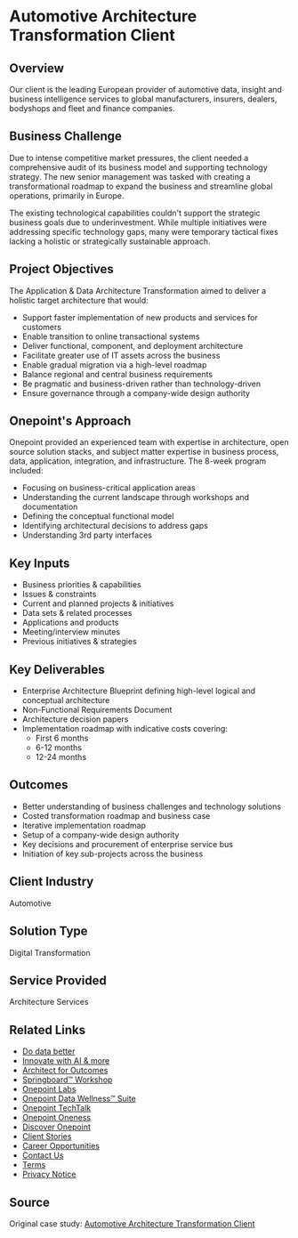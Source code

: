 # Automotive Architecture Transformation Client

## Overview
Our client is the leading European provider of automotive data, insight and business intelligence services to global manufacturers, insurers, dealers, bodyshops and fleet and finance companies.

## Business Challenge
Due to intense competitive market pressures, the client needed a comprehensive audit of its business model and supporting technology strategy. The new senior management was tasked with creating a transformational roadmap to expand the business and streamline global operations, primarily in Europe.

The existing technological capabilities couldn't support the strategic business goals due to underinvestment. While multiple initiatives were addressing specific technology gaps, many were temporary tactical fixes lacking a holistic or strategically sustainable approach.

## Project Objectives
The Application & Data Architecture Transformation aimed to deliver a holistic target architecture that would:

- Support faster implementation of new products and services for customers
- Enable transition to online transactional systems
- Deliver functional, component, and deployment architecture
- Facilitate greater use of IT assets across the business
- Enable gradual migration via a high-level roadmap
- Balance regional and central business requirements
- Be pragmatic and business-driven rather than technology-driven
- Ensure governance through a company-wide design authority

## Onepoint's Approach
Onepoint provided an experienced team with expertise in architecture, open source solution stacks, and subject matter expertise in business process, data, application, integration, and infrastructure. The 8-week program included:

- Focusing on business-critical application areas
- Understanding the current landscape through workshops and documentation
- Defining the conceptual functional model
- Identifying architectural decisions to address gaps
- Understanding 3rd party interfaces

## Key Inputs
- Business priorities & capabilities
- Issues & constraints
- Current and planned projects & initiatives
- Data sets & related processes
- Applications and products
- Meeting/interview minutes
- Previous initiatives & strategies

## Key Deliverables
- Enterprise Architecture Blueprint defining high-level logical and conceptual architecture
- Non-Functional Requirements Document
- Architecture decision papers
- Implementation roadmap with indicative costs covering:
  - First 6 months
  - 6-12 months
  - 12-24 months

## Outcomes
- Better understanding of business challenges and technology solutions
- Costed transformation roadmap and business case
- Iterative implementation roadmap
- Setup of a company-wide design authority
- Key decisions and procurement of enterprise service bus
- Initiation of key sub-projects across the business

## Client Industry
Automotive

## Solution Type
Digital Transformation

## Service Provided
Architecture Services

## Related Links
- [Do data better](https://www.onepointltd.com/do-data-better)
- [Innovate with AI & more](https://www.onepointltd.com/innovate-with-ai)
- [Architect for Outcomes](https://www.onepointltd.com/architect-for-outcomes/)
- [Springboard™ Workshop](https://www.onepointltd.com/onepoint-springboard/)
- [Onepoint Labs](https://www.onepointltd.com/onepoint-labs/)
- [Onepoint Data Wellness™ Suite](https://www.onepointltd.com/data-wellness/)
- [Onepoint TechTalk](https://www.onepointltd.com/techtalk)
- [Onepoint Oneness](https://www.onepointltd.com/oneness/)
- [Discover Onepoint](https://www.onepointltd.com/discover-onepoint/)
- [Client Stories](https://www.onepointltd.com/client-stories/)
- [Career Opportunities](https://www.onepointltd.com/career-opportunities/)
- [Contact Us](https://www.onepointltd.com/contact-us/)
- [Terms](https://www.onepointltd.com/policies/)
- [Privacy Notice](https://www.onepointltd.com/policies/privacy-policy/)

## Source
Original case study: [Automotive Architecture Transformation Client](https://www.onepointltd.com/client-stories/automotive-architecture-transformation-client)
